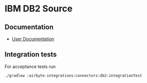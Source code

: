 # IBM DB2 Source

## Documentation
* [User Documentation](https://docs.airbyte.io/integrations/sources/db2)


## Integration tests
For acceptance tests run

`./gradlew :airbyte-integrations:connectors:db2:integrationTest`